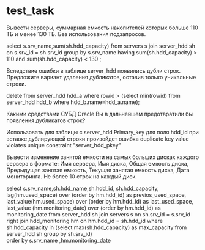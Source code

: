 # test_task


Вывести серверы, суммарная емкость накопителей которых больше 110 ТБ и менее 130 ТБ. Без использования подзапросов.

select s.srv_name,sum(sh.hdd_capacity) from servers s 
join server_hdd sh on s.srv_id = sh.srv_id
group by s.srv_name
having sum(sh.hdd_capacity) > 110 and sum(sh.hdd_capacity) < 130 ;

Вследствие ошибки в таблице server_hdd появились дубли строк.
Предложите вариант удаления дубликатов, оставив только уникальные строки.

delete from server_hdd hdd_a where rowid > (select min(rowid) from server_hdd hdd_b where hdd_b.name=hdd_a.name);

Какими средствами СУБД Oracle Вы в дальнейшем предотвратили бы появления дубликатов строк?

Использовать для таблицы с server_hdd Primary_key для поля hdd_id при вставке дублирующей строки произойдет ошибка 
duplicate key value violates unique constraint "server_hdd_pkey"

Вывести изменение занятой емкости на самых больших дисках каждого сервера в формате:
Имя сервера, Имя диска, Общая емкость диска, Предыдущая занятая емкость, Текущая занятая емкость диска, Дата мониторинга.
Не более 10 строк на каждый диск.


select s.srv_name,sh.hdd_name,sh.hdd_id, sh.hdd_capacity,
lag(hm.used_space) over (order by hm.hdd_id) as previos_used_space,
last_value(hm.used_space) over (order by hm.hdd_id) as last_used_space,
last_value (hm.monitoring_date) over (order by hm.hdd_id) as monitoring_date
from server_hdd sh join servers s on sh.srv_id = s.srv_id 
right join hdd_monitoring hm on hm.hdd_id = sh.hdd_id 
where sh.hdd_capacity in (select max(sh.hdd_capacity) as max_capacity  from server_hdd sh group by sh.srv_id)  
order by s.srv_name ,hm.monitoring_date 










